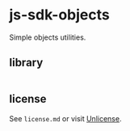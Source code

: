 # js-sdk-objects

Simple objects utilities.

## library

```ts
```

## license

See `license.md` or visit [Unlicense](http://unlicense.org).
